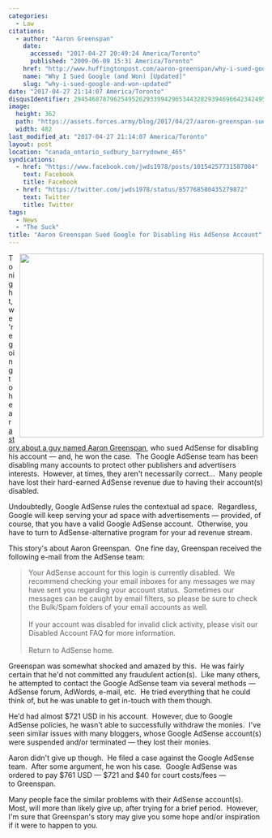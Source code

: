 ```yaml
---
categories:
  - Law
citations:
  - author: "Aaron Greenspan"
    date:
      accessed: "2017-04-27 20:49:24 America/Toronto"
      published: "2009-06-09 15:31 America/Toronto"
    href: "http://www.huffingtonpost.com/aaron-greenspan/why-i-sued-google-and-won_b_172403.html"
    name: "Why I Sued Google (and Won) [Updated]"
    slug: "why-i-sued-google-and-won-updated"
date: "2017-04-27 21:14:07 America/Toronto"
disqusIdentifier: 2945468787962549526293399429653443282939469664234249582526824426458856338979834375266775938388876693
image:
  height: 362
  path: "https://assets.forces.army/blog/2017/04/27/aaron-greenspan-sued-google-for-disabling-his-adsense-account/hotlink-ok/innominate_1_482x362.png"
  width: 482
last_modified_at: "2017-04-27 21:14:07 America/Toronto"
layout: post
location: "canada_ontario_sudbury_barrydowne_465"
syndications:
  - href: "https://www.facebook.com/jwds1978/posts/10154257731587084"
    text: Facebook
    title: Facebook
  - href: "https://twitter.com/jwds1978/status/857768580435279872"
    text: Twitter
    title: Twitter
tags:
  - News
  - "The Suck"
title: "Aaron Greenspan Sued Google for Disabling His AdSense Account"
---
```


<img
  alt="" height="362" src="{{ site.uri.assets }}/blog/2017/04/27/aaron-greenspan-sued-google-for-disabling-his-adsense-account/innominate_1_482x362.png"
  style="border: 0px; float: right; margin-bottom: 10px; margin-left: 10px;" width="482" />
<p>
  Tonight, we're going to hear <a
    href="{{ site.url }}{{ page.url }}#cite-why-i-sued-google-and-won-updated" rel="me" title="Why I Sued Google (and Won) [Updated]">a story about a guy named
  Aaron Greenspan</a>, who sued AdSense for disabling his account &#8212; and, he won the case.&nbsp; The Google AdSense team has been disabling many accounts
  to protect other publishers and advertisers interests.&nbsp; However, at times, they aren't necessarily correct&hellip;&nbsp; Many people have lost their
  hard-earned AdSense revenue due to having their account(s) disabled.
</p>
<p>
  Undoubtedly, Google AdSense rules the contextual ad space.&nbsp; Regardless, Google will keep serving your ad space with advertisements &#8212; provided, of
  course, that you have a valid Google AdSense account.&nbsp; Otherwise, you have to turn to AdSense-alternative program for your ad revenue stream.
</p>
<!-- excerptBreak -->
<p>
  This story's about Aaron Greenspan.&nbsp; One fine day, Greenspan received the following e-mail from the AdSense team:
  <blockquote cite="{{ site.url }}{{ page.url }}#cite-why-i-sued-google-and-won-updated">
    Your AdSense account for this login is currently disabled.&nbsp; We recommend checking your email inboxes for any messages we may have sent you regarding
    your account status.&nbsp; Sometimes our messages can be caught by email filters, so please be sure to check the Bulk/Spam folders of your email accounts as
    well.<br />
    &nbsp;<br />
    If your account was disabled for invalid click activity, please visit our Disabled Account FAQ for more information.<br />
    &nbsp;<br />
    Return to AdSense home.
  </blockquote>
</p>
<p>
  Greenspan was somewhat shocked and amazed by this.&nbsp; He was fairly certain that he'd not committed any fraudulent action(s).&nbsp; Like many others, he
  attempted to contact the Google AdSense team via several methods &#8212; AdSense forum, AdWords, e-mail, etc.&nbsp; He tried everything that he could think
  of, but he was unable to get in-touch with them though.
</p>
<p>
  He'd had almost $721 USD in his account.&nbsp; However, due to Google AdSense policies, he wasn't able to successfully withdraw the monies.&nbsp; I've seen
  similar issues with many bloggers, whose Google AdSense account(s) were suspended and/or terminated &#8212; they lost their monies.
</p>
<p>
  Aaron didn't give up though.&nbsp; He filed a case against the Google AdSense team.&nbsp; After some argument, he won his case.&nbsp; Google AdSense was
  ordered to pay $761 USD &#8212; $721 and $40 for court costs/fees &#8212; to Greenspan.
</p>
<p>
  Many people face the similar problems with their AdSense account(s).&nbsp; Most, will more than likely give up, after trying for a brief period.&nbsp;
  However, I'm sure that Greenspan's story may give you some hope and/or inspiration if it were to happen to you.
</p>
